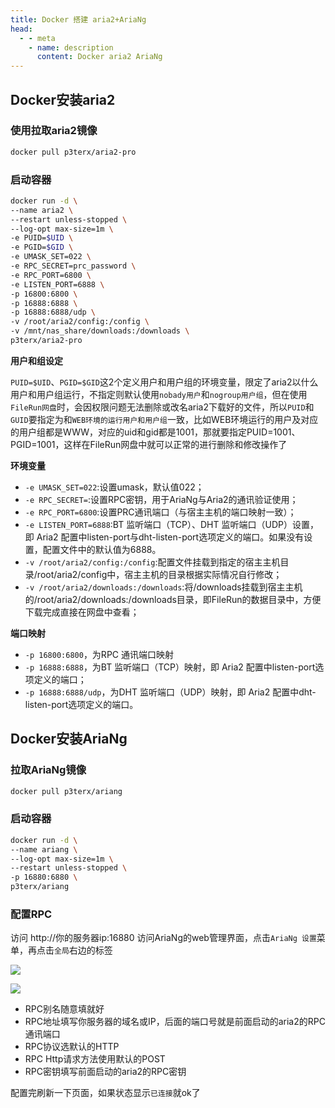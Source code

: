 ```yaml
---
title: Docker 搭建 aria2+AriaNg
head:
  - - meta
    - name: description
      content: Docker aria2 AriaNg
---
```


## Docker安装aria2

### 使用拉取aria2镜像

```sh
docker pull p3terx/aria2-pro
```

### 启动容器

```sh
docker run -d \
--name aria2 \
--restart unless-stopped \
--log-opt max-size=1m \
-e PUID=$UID \
-e PGID=$GID \
-e UMASK_SET=022 \
-e RPC_SECRET=prc_password \
-e RPC_PORT=6800 \
-e LISTEN_PORT=6888 \
-p 16800:6800 \
-p 16888:6888 \
-p 16888:6888/udp \
-v /root/aria2/config:/config \
-v /mnt/nas_share/downloads:/downloads \
p3terx/aria2-pro
```

**用户和组设定**

`PUID=$UID`、`PGID=$GID`这2个定义用户和用户组的环境变量，限定了aria2以什么用户和用户组运行，不指定则默认使用`nobady用户`和`nogroup用户组`，但在使用`FileRun网盘`时，会因权限问题无法删除或改名aria2下载好的文件，所以`PUID`和`GUID`要指定为和`WEB环境的运行用户和用户组`一致，比如WEB环境运行的用户及对应的用户组都是WWW，对应的uid和gid都是1001，那就要指定PUID=1001、PGID=1001，这样在FileRun网盘中就可以正常的进行删除和修改操作了

**环境变量**

- `-e UMASK_SET=022`:设置umask，默认值022；
- `-e RPC_SECRET=`:设置RPC密钥，用于AriaNg与Aria2的通讯验证使用；
- `-e RPC_PORT=6800`:设置PRC通讯端口（与宿主主机的端口映射一致）；
- `-e LISTEN_PORT=6888`:BT 监听端口（TCP）、DHT 监听端口（UDP）设置，即 Aria2 配置中listen-port与dht-listen-port选项定义的端口。如果没有设置，配置文件中的默认值为6888。
- `-v /root/aria2/config:/config`:配置文件挂载到指定的宿主主机目录/root/aria2/config中，宿主主机的目录根据实际情况自行修改；
- `-v /root/aria2/downloads:/downloads`:将/downloads挂载到宿主主机的/root/aria2/downloads:/downloads目录，即FileRun的数据目录中，方便下载完成直接在网盘中查看；

**端口映射**

- `-p 16800:6800`，为RPC 通讯端口映射
- `-p 16888:6888`，为BT 监听端口（TCP）映射，即 Aria2 配置中listen-port选项定义的端口；
- `-p 16888:6888/udp`，为DHT 监听端口（UDP）映射，即 Aria2 配置中dht-listen-port选项定义的端口。

## Docker安装AriaNg

### 拉取AriaNg镜像

```sh
docker pull p3terx/ariang
```

### 启动容器

```sh
docker run -d \
--name ariang \
--log-opt max-size=1m \
--restart unless-stopped \
-p 16880:6880 \
p3terx/ariang
```

### 配置RPC

访问 http://你的服务器ip:16880 访问AriaNg的web管理界面，点击`AriaNg 设置`菜单，再点击`全局`右边的标签

![](https://i.theovan.cn/docs/202404290014327.png)

![](https://i.theovan.cn/docs/202404290015325.png)

- RPC别名随意填就好
- RPC地址填写你服务器的域名或IP，后面的端口号就是前面启动的aria2的RPC通讯端口
- RPC协议选默认的HTTP
- RPC Http请求方法使用默认的POST
- RPC密钥填写前面启动的aria2的RPC密钥

配置完刷新一下页面，如果状态显示`已连接`就ok了
